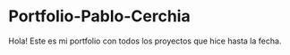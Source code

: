 # Portfolio-Pablo-Cerchia
Hola! Este es mi portfolio con todos los proyectos que hice hasta la fecha.
